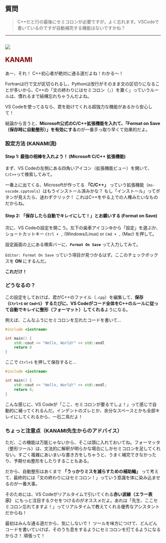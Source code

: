 ## 質問
> C++だと行の最後にセミコロンが必要ですが，よく忘れます。VSCodeで書いているのですが自動補完する機能はないですかね？

***
<h2><img src="image/KANAMI.png">

<font color="Maroon">KANAMI</font></h2>

あー、それ！ C++初心者が絶対に通る道だよね！わかる〜！

Fortranは行で文が区切られるし、Pythonは改行がそのまま文の区切りになることが多いから、C++の「文の終わりにはセミコロン（`;`）を置く」っていうルールは、慣れるまで結構忘れちゃうんだよね。

VS Codeを使ってるなら、君を助けてくれる超強力な機能があるから安心して！

結論から言うと、**Microsoft公式のC/C++拡張機能を入れて、「Format on Save（保存時に自動整形）」を有効にする**のが一番手っ取り早くて効果的だよ。

### 設定方法 (KANAMI流)

#### Step 1: 最強の相棒を入れよう！ (Microsoft C/C++ 拡張機能)

まず、VS Codeの左側にある四角いアイコン（拡張機能ビュー）を開いて、`C/C++`って検索してみて。

一番上に出てくる、Microsoftが作ってる **「C/C++」** っていう拡張機能（`ms-vscode.cpptools`）はもうインストール済みかな？ もし「インストール」ってボタンが見えたら、迷わずクリック！ これはC++をやる上での人権みたいなものだからね。

#### Step 2: 「保存したら自動でキレイにして！」とお願いする (Format on Save)

次に、VS Codeの設定を開こう。左下の歯車アイコン⚙️から「設定」を選ぶか、ショートカットキー `Ctrl + ,` (Windows/Linux) or `Cmd + ,` (Mac) を押して。

設定画面の上にある検索バーに、**`Format On Save`** って入力してみて。

`Editor: Format On Save` っていう項目が見つかるはず。ここのチェックボックスを **ON** にするんだ。

**これだけ！**

### どうなるの？

この設定をしておけば、君がC++のファイル（`.cpp`）を編集して、**保存（`Ctrl+S` or `Cmd+S`）するたびに、VS Codeがコード全体をC++のルールに従って自動でキレイに整形（フォーマット）してくれる**ようになる。

例えば、こんなふうにセミコロンを忘れたコードを書いて…

```cpp
#include <iostream>

int main() {
    std::cout << "Hello, World!" << std::endl
    return 0
}
```

ここで `Ctrl+S` を押して保存すると…

```cpp
#include <iostream>

int main() {
    std::cout << "Hello, World!" << std::endl;
    return 0;
}
```

こんな感じに、VS Codeが「ここ、セミコロンが要るでしょ！」って感じで自動的に補ってくれるんだ。インデントのズレとか、余分なスペースとかも全部キレイにしてくれるから、一石二鳥だよ！

### ちょっと注意点（KANAMI先生からのアドバイス）

ただ、この機能は万能じゃないから、そこは頭に入れておいてね。フォーマッタ（整形ツール）は、文法的に解釈が明らかな場合にしかセミコロンを足してくれない。すごく複雑にあいまいな書き方をしちゃうと、うまく補完できなかったり、予期せぬ整形をしたりすることもある。

だから、自動整形はあくまで **「うっかりミスを減らすための補助輪」** って考えて、最終的には「文の終わりにはセミコロン！」っていう意識を体に染み込ませるのが一番大事。

そのためには、VS Codeがリアルタイムで引いてくれる**赤い波線（エラー表示）** にもっと注目するクセをつけるのがオススメだよ。あれは「先生、ここセミコロン忘れてますよ！」ってリアルタイムで教えてくれる優秀なアシスタントだからね！

最初はみんな通る道だから、気にしないで！ ツールを味方につけて、どんどんコードを書いていけば、そのうち息をするようにセミコロンを打てるようになるからさ！ 頑張って！